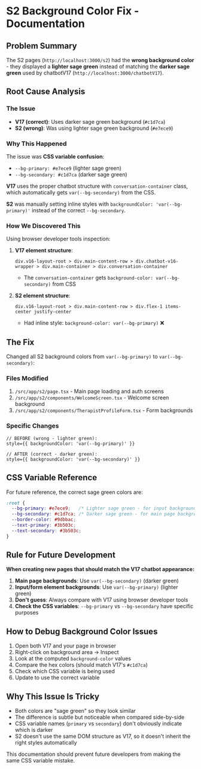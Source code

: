 # S2 Background Color Fix - Documentation

## Problem Summary

The S2 pages (`http://localhost:3000/s2`) had the **wrong background color** - they displayed a **lighter sage green** instead of matching the **darker sage green** used by chatbotV17 (`http://localhost:3000/chatbotV17`).

## Root Cause Analysis

### The Issue
- **V17 (correct)**: Uses darker sage green background (`#c1d7ca`)
- **S2 (wrong)**: Was using lighter sage green background (`#e7ece9`)

### Why This Happened
The issue was **CSS variable confusion**:
- `--bg-primary: #e7ece9` (lighter sage green)
- `--bg-secondary: #c1d7ca` (darker sage green)

**V17** uses the proper chatbot structure with `conversation-container` class, which automatically gets `var(--bg-secondary)` from the CSS.

**S2** was manually setting inline styles with `backgroundColor: 'var(--bg-primary)'` instead of the correct `--bg-secondary`.

### How We Discovered This
Using browser developer tools inspection:

1. **V17 element structure**: 
   ```
   div.v16-layout-root > div.main-content-row > div.chatbot-v16-wrapper > div.main-container > div.conversation-container
   ```
   - The `conversation-container` gets `background-color: var(--bg-secondary)` from CSS

2. **S2 element structure**:
   ```
   div.v16-layout-root > div.main-content-row > div.flex-1 items-center justify-center
   ```
   - Had inline style: `background-color: var(--bg-primary)` ❌

## The Fix

Changed all S2 background colors from `var(--bg-primary)` to `var(--bg-secondary)`:

### Files Modified
1. `/src/app/s2/page.tsx` - Main page loading and auth screens
2. `/src/app/s2/components/WelcomeScreen.tsx` - Welcome screen background
3. `/src/app/s2/components/TherapistProfileForm.tsx` - Form backgrounds

### Specific Changes
```tsx
// BEFORE (wrong - lighter green):
style={{ backgroundColor: 'var(--bg-primary)' }}

// AFTER (correct - darker green):
style={{ backgroundColor: 'var(--bg-secondary)' }}
```

## CSS Variable Reference

For future reference, the correct sage green colors are:

```css
:root {
  --bg-primary: #e7ece9;   /* Lighter sage green - for input backgrounds, etc. */
  --bg-secondary: #c1d7ca; /* Darker sage green - for main page backgrounds */
  --border-color: #9dbbac;
  --text-primary: #3b503c;
  --text-secondary: #3b503c;
}
```

## Rule for Future Development

**When creating new pages that should match the V17 chatbot appearance:**

1. **Main page backgrounds**: Use `var(--bg-secondary)` (darker green)
2. **Input/form element backgrounds**: Use `var(--bg-primary)` (lighter green)
3. **Don't guess**: Always compare with V17 using browser developer tools
4. **Check the CSS variables**: `--bg-primary` vs `--bg-secondary` have specific purposes

## How to Debug Background Color Issues

1. Open both V17 and your page in browser
2. Right-click on background area → Inspect
3. Look at the computed `background-color` values
4. Compare the hex colors (should match V17's `#c1d7ca`)
5. Check which CSS variable is being used
6. Update to use the correct variable

## Why This Issue Is Tricky

- Both colors are "sage green" so they look similar
- The difference is subtle but noticeable when compared side-by-side
- CSS variable names (`primary` vs `secondary`) don't obviously indicate which is darker
- S2 doesn't use the same DOM structure as V17, so it doesn't inherit the right styles automatically

This documentation should prevent future developers from making the same CSS variable mistake.